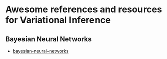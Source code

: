 # Awesome references and resources for Variational Inference

## Bayesian Neural Networks

* [bayesian-neural-networks](http://krasserm.github.io/2019/03/14/bayesian-neural-networks/)
